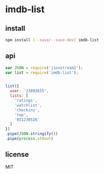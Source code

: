 # imdb-list

## install

```bash
npm install [--save/--save-dev] imdb-list
```

## api

```javascript
var JSON = require('jsonstream2');
var list = require('imdb-list');


list({
  user: '23892615',
  lists: [
    'ratings',
    'watchlist',
    'checkins',
    'top',
    '051230526'
  ]
})
.pipe(JSON.stringify())
.pipe(process.stdout)
```

## license

MIT